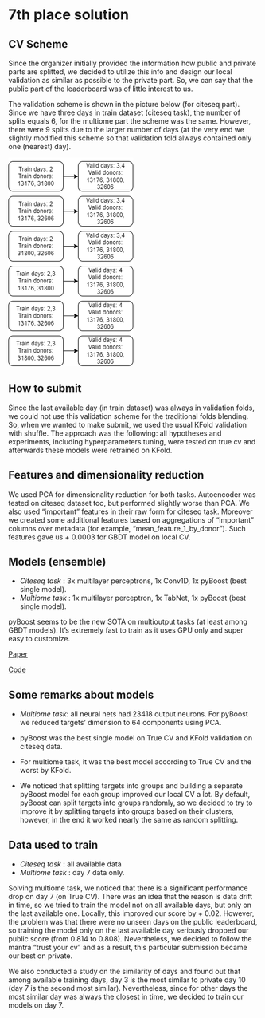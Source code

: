 
# 7th place solution

## CV Scheme

Since the organizer initially provided the information how public and
private parts are splitted, we decided to utilize this info and design
our local validation as similar as possible to the private part. So, we
can say that the public part of the leaderboard was of little interest
to us.

The validation scheme is shown in the picture below (for citeseq part).
Since we have three days in train dataset (citeseq task), the number of
splits equals 6, for the multiome part the scheme was the same. However,
there were 9 splits due to the larger number of days (at the very end we
slightly modified this scheme so that validation fold always contained
only one (nearest) day).

![](images/inbox_1243561_761304b2456999a0a31225be67858207_cv_citeseq.png)

## How to submit

Since the last available day (in train dataset) was always in validation
folds, we could not use this validation scheme for the traditional folds
blending. So, when we wanted to make submit, we used the usual KFold
validation with shuffle. The approach was the following: all hypotheses
and experiments, including hyperparameters tuning, were tested on true
cv and afterwards these models were retrained on KFold.

## Features and dimensionality reduction

We used PCA for dimensionality reduction for both tasks. Autoencoder was
tested on citeseq dataset too, but performed slightly worse than PCA. We
also used “important” features in their raw form for citeseq task.
Moreover we created some additional features based on aggregations of
“important” columns over metadata (for example,
“mean_feature_1\_by_donor”). Such features gave us + 0.0003 for GBDT
model on local CV.

## Models (ensemble)

- *Citeseq task* : 3x multilayer perceptrons, 1x Conv1D, 1x pyBoost
  (best single model).
- *Multiome task* : 1x multilayer perceptron, 1x TabNet, 1x pyBoost
  (best single model).

pyBoost seems to be the new SOTA on multioutput tasks (at least among
GBDT models). It’s extremely fast to train as it uses GPU only and super
easy to customize.

[Paper](https://openreview.net/forum?id=WSxarC8t-T)

[Code](https://github.com/sb-ai-lab/Py-Boost)

## Some remarks about models

- *Multiome task*: all neural nets had 23418 output neurons. For pyBoost
  we reduced targets’ dimension to 64 components using PCA.

- pyBoost was the best single model on True CV and KFold validation on
  citeseq data.

- For multiome task, it was the best model according to True CV and the
  worst by KFold.

- We noticed that splitting targets into groups and building a separate
  pyBoost model for each group improved our local CV a lot. By default,
  pyBoost can split targets into groups randomly, so we decided to try
  to improve it by splitting targets into groups based on their
  clusters, however, in the end it worked nearly the same as random
  splitting.

## Data used to train

- *Citeseq task* : all available data
- *Multiome task* : day 7 data only.

Solving multiome task, we noticed that there is a significant
performance drop on day 7 (on True CV). There was an idea that the
reason is data drift in time, so we tried to train the model not on all
available days, but only on the last available one. Locally, this
improved our score by + 0.02. However, the problem was that there were
no unseen days on the public leaderboard, so training the model only on
the last available day seriously dropped our public score (from 0.814 to
0.808). Nevertheless, we decided to follow the mantra “trust your cv”
and as a result, this particular submission became our best on private.

We also conducted a study on the similarity of days and found out that
among available training days, day 3 is the most similar to private day
10 (day 7 is the second most similar). Nevertheless, since for other
days the most similar day was always the closest in time, we decided to
train our models on day 7.
